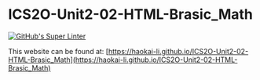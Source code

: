 # ICS2O-Unit2-02-HTML-Brasic_Math
[![GitHub's Super Linter](https://github.com/haokai-li/ICS2O-Unit2-02-HTML-Brasic_Math/workflows/GitHub's%20Super%20Linter/badge.svg)](https://github.com/haokai-li/ICS2O-Unit2-02-HTML-Brasic_Math/actions)

This website can be found at: [https://haokai-li.github.io/ICS2O-Unit2-02-HTML-Brasic_Math](https://haokai-li.github.io/ICS2O-Unit2-02-HTML-Brasic_Math)